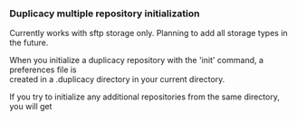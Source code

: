 ### Duplicacy multiple repository initialization
Currently works with sftp storage only. Planning to add all storage types in the future.  

When you initialize a duplicacy repository with the 'init' command, a preferences file is   
created in a .duplicacy directory in your current directory.

If you try to initialize any additional repositories from the same directory, you will get
